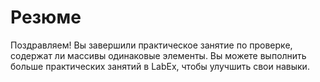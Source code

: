 # Резюме

Поздравляем! Вы завершили практическое занятие по проверке, содержат ли массивы одинаковые элементы. Вы можете выполнить больше практических занятий в LabEx, чтобы улучшить свои навыки.

